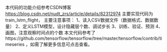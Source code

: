 本代码的功能介绍参考CSDN博客 https://blog.csdn.net/nudt_zrs/article/details/82312974
主要实现代码为 train_lstm_flight，
主要注意事项：
1、读入CSV数据文件（数据格式、数据数量）
2、定义LSTM模型，设计隐藏层个数、调试步长
3、训练、验证、预测
4、画图，注意观察时间点的个数
本文代码参考了https://github.com/tensorflow/tensorflow/tree/master/tensorflow/contrib/timeseries ，如需了解更多信息可点击查看。
